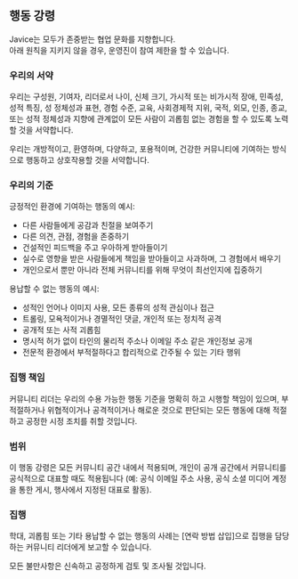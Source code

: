 ## 행동 강령
Javice는 모두가 존중받는 협업 문화를 지향합니다.<br>
아래 원칙을 지키지 않을 경우, 운영진이 참여 제한을 할 수 있습니다.


### 우리의 서약
우리는 구성원, 기여자, 리더로서 나이, 신체 크기, 가시적 또는 비가시적 장애, 민족성, 성적 특징, 성 정체성과 표현, 경험 수준, 교육, 사회경제적 지위, 국적, 외모, 인종, 종교, 또는 성적 정체성과 지향에 관계없이 모든 사람이 괴롭힘 없는 경험을 할 수 있도록 노력할 것을 서약합니다.

우리는 개방적이고, 환영하며, 다양하고, 포용적이며, 건강한 커뮤니티에 기여하는 방식으로 행동하고 상호작용할 것을 서약합니다.

### 우리의 기준
긍정적인 환경에 기여하는 행동의 예시:
* 다른 사람들에게 공감과 친절을 보여주기
* 다른 의견, 관점, 경험을 존중하기
* 건설적인 피드백을 주고 우아하게 받아들이기
* 실수로 영향을 받은 사람들에게 책임을 받아들이고 사과하며, 그 경험에서 배우기
* 개인으로서 뿐만 아니라 전체 커뮤니티를 위해 무엇이 최선인지에 집중하기

용납할 수 없는 행동의 예시:
* 성적인 언어나 이미지 사용, 모든 종류의 성적 관심이나 접근
* 트롤링, 모욕적이거나 경멸적인 댓글, 개인적 또는 정치적 공격
* 공개적 또는 사적 괴롭힘
* 명시적 허가 없이 타인의 물리적 주소나 이메일 주소 같은 개인정보 공개
* 전문적 환경에서 부적절하다고 합리적으로 간주될 수 있는 기타 행위

### 집행 책임
커뮤니티 리더는 우리의 수용 가능한 행동 기준을 명확히 하고 시행할 책임이 있으며, 부적절하거나 위협적이거나 공격적이거나 해로운 것으로 판단되는 모든 행동에 대해 적절하고 공정한 시정 조치를 취할 것입니다.


### 범위
이 행동 강령은 모든 커뮤니티 공간 내에서 적용되며, 개인이 공개 공간에서 커뮤니티를 공식적으로 대표할 때도 적용됩니다 (예: 공식 이메일 주소 사용, 공식 소셜 미디어 계정을 통한 게시, 행사에서 지정된 대표로 활동).

### 집행
학대, 괴롭힘 또는 기타 용납할 수 없는 행동의 사례는 \[연락 방법 삽입]으로 집행을 담당하는 커뮤니티 리더에게 보고할 수 있습니다.

모든 불만사항은 신속하고 공정하게 검토 및 조사될 것입니다.
